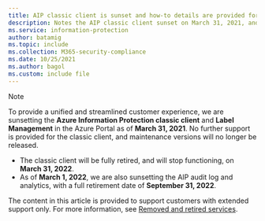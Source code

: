 ```yaml
---
title: AIP classic client is sunset and how-to details are provided for those with extended support only.
description: Notes the AIP classic client sunset on March 31, 2021, and provides links for next steps and more information for customers with extended support.
ms.service: information-protection
author: batamig
ms.topic: include
ms.collection: M365-security-compliance
ms.date: 10/25/2021
ms.author: bagol
ms.custom: include file
---
```


>[!NOTE] 
> To provide a unified and streamlined customer experience, we are sunsetting the **Azure Information Protection classic client** and **Label Management** in the Azure Portal as of **March 31, 2021**. No further support is provided for the classic client, and maintenance versions will no longer be released.
>
>- The classic client will be fully retired, and will stop functioning, on **March 31, 2022**.
>- As of **March 1, 2022**, we are also sunsetting the AIP audit log and analytics, with a full retirement date of **September 31, 2022**.
>
> The content in this article is provided to support customers with extended support only. For more information, see [Removed and retired services](../removed-sunset-services.md).
>